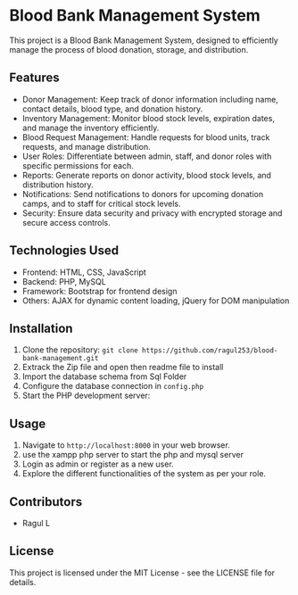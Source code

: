 # Blood Bank Management System

This project is a Blood Bank Management System, designed to efficiently manage the process of blood donation, storage, and distribution.

## Features

-  Donor Management:  Keep track of donor information including name, contact details, blood type, and donation history.
-  Inventory Management:  Monitor blood stock levels, expiration dates, and manage the inventory efficiently.
-  Blood Request Management:  Handle requests for blood units, track requests, and manage distribution.
-  User Roles:  Differentiate between admin, staff, and donor roles with specific permissions for each.
-  Reports:  Generate reports on donor activity, blood stock levels, and distribution history.
-  Notifications:  Send notifications to donors for upcoming donation camps, and to staff for critical stock levels.
-  Security:  Ensure data security and privacy with encrypted storage and secure access controls.

## Technologies Used

-  Frontend:  HTML, CSS, JavaScript
-  Backend:  PHP, MySQL
-  Framework:  Bootstrap for frontend design
-  Others:  AJAX for dynamic content loading, jQuery for DOM manipulation

## Installation

1. Clone the repository: `git clone https://github.com/ragul253/blood-bank-management.git`
2. Extrack the Zip file and open then readme file to install
3. Import the database schema from Sql Folder
4. Configure the database connection in `config.php`
5. Start the PHP development server:

## Usage

1. Navigate to `http://localhost:8000` in your web browser.
2. use the xampp php server to start the php and mysql server
3. Login as admin or register as a new user.
4. Explore the different functionalities of the system as per your role.

## Contributors

- Ragul L

## License

This project is licensed under the MIT License - see the LICENSE file for details.
